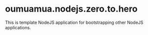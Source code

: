 # oumuamua.nodejs.zero.to.hero
This is template NodeJS application for bootstrapping other NodeJS applications.
